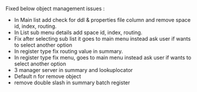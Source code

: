 Fixed below object management issues :
- In Main list add check for ddl & properties file column and remove space id, index, routing.
- In List sub menu details add space id, index, routing.
- Fix after selecting sub list it goes to main menu instead ask user if wants to select another option
- In register type fix routing value in summary.
- In register type fix menu, goes to main menu instead ask user if wants to select another option
- 3 manager server in summary and lookuplocator
- Default n for remove object
- remove double slash in summary batch register